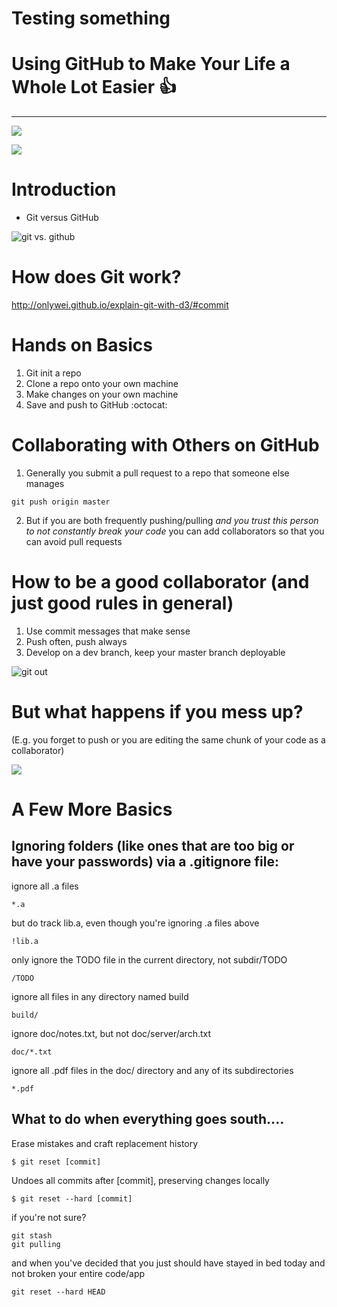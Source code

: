 
# Testing something
# Using GitHub to Make Your Life a Whole Lot Easier  :+1:
----
![](http://www.phdcomics.com/)

![](https://bids.github.io/2015-06-04-berkeley/git/fig/play-changes.svg)

# Introduction
* Git versus GitHub


![git vs. github](https://blog.devmountain.com/wp-content/uploads/2019/07/Gitvs.Github-1a.jpg)

# How does Git work?
http://onlywei.github.io/explain-git-with-d3/#commit

# Hands on Basics
1. Git init a repo
2. Clone a repo onto your own machine
3. Make changes on your own machine
4. Save and push to GitHub :octocat:

# Collaborating with Others on GitHub

1. Generally you submit a pull request to a repo that someone else manages
```
git push origin master
```


2.  But if you are both frequently pushing/pulling *and you trust this person to not constantly break your code* you can add collaborators so that you can avoid pull requests

# How to be a good collaborator (and just good rules in general)

1. Use commit messages that make sense
2. Push often, push always
3. Develop on a dev branch, keep your master branch deployable



![git out](https://rafikitechnology.files.wordpress.com/2019/07/git-emergency-procedure.png)

# But what happens if you mess up?  
(E.g. you forget to push or you are editing the same chunk of your code as a collaborator)

![](http://swcarpentry.github.io/git-novice/fig/conflict.svg)


# A Few More Basics


## Ignoring folders (like ones that are too big or have your passwords) via a .gitignore file:

 ignore all .a files
```
*.a
```
 but do track lib.a, even though you're ignoring .a files above
```
!lib.a
```
 only ignore the TODO file in the current directory, not subdir/TODO
```
/TODO
```
 ignore all files in any directory named build
```
build/
```
 ignore doc/notes.txt, but not doc/server/arch.txt
```
doc/*.txt
```
 ignore all .pdf files in the doc/ directory and any of its subdirectories
```
*.pdf
```
## What to do when everything goes south....

Erase mistakes and craft replacement history
```
$ git reset [commit]
```
Undoes all commits after [commit], preserving changes locally
```
$ git reset --hard [commit]
```

if you're not sure?
```
git stash
git pulling
```

and when you've decided that you just should have stayed in bed today and not broken your entire code/app

```
git reset --hard HEAD
```
